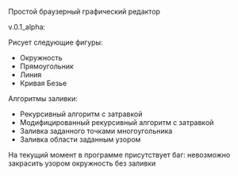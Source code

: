 Простой браузерный графический редактор

v.0.1_alpha:

Рисует следующие фигуры:
 - Окружность
 - Прямоугольник
 - Линия
 - Кривая Безье

Алгоритмы заливки:
 - Рекурсивный алгоритм с затравкой
 - Модифицированный рекурсивный алгоритм с затравкой
 - Заливка заданного точками многоугольника
 - Заливка области заданным узором

 На текущий момент в программе присутствует баг: невозможно закрасить узором окружность без заливки